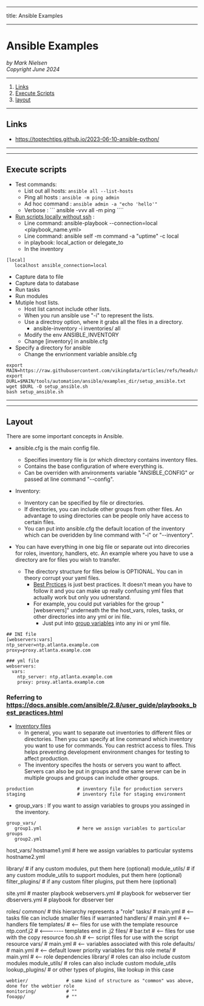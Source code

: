 --------
title: Ansible Examples

--------

# Ansible Examples

*by Mark Nielsen*  
*Copyright June 2024*

---

1. [Links](#links)
2. [Execute Scripts](#scripts)
3. [layout](#layout)
* * *

<a name=links></a>Links
-----

* https://toptechtips.github.io/2023-06-10-ansible-python/

---
* * *
<a name=scripts></a>Execute scripts
-----
* Test commands:
    * List out all hosts: ``` ansible all --list-hosts ```
    * Ping all hosts : ```ansible -m ping admin ```
    * Ad hoc command : ```ansible admin -a "echo 'hello'"```
    * Verbose : ``` ansible -vvv all -m ping ````
* [Run scripts locally without ssh](https://docs.ansible.com/ansible/latest/playbook_guide/playbooks_delegation.html) :
    * Line command: ansible-playbook --connection=local <playbook_name.yml>
    * Line command: ansible self -m command -a "uptime"  -c local
    * in playbook: local_action or delegate_to
    * In the inventory
```
[local]
   localhost ansible_connection=local
```

* Capture data to file
* Capture data to database
* Run tasks
* Run modules
* Mutiple host lists.
    * Host list cannot include other lists. 
    * When you run ansible use "-i" to represent the lists.
    * Use a directroy option, where it grabs all the files in a directory.
         *  ansible-inventory -i inventories/ all
    * Modify the env ANSIBLE_INVENTORY
    * Change [inventory] in ansible.cfg
* Specify a directory for ansible
    * Change the envrionment variable ansible.cfg
```
export MAIN=https://raw.githubusercontent.com/vikingdata/articles/refs/heads/main
export DURL=$MAIN/tools/automation/ansible/examples_dir/setup_ansible.txt
wget $DURL -O setup_ansible.sh
bash setup_ansible.sh

```

---
* * *
<a name=layout></a>Layout
-----

There are some important concepts in Ansible.
* ansible.cfg is the main config file.
    * Specifies inventory file is (or which directory contains inventory files. 
    * Contains the base configuration of where everything is.
    * Can be overriden with anvironments variable "ANSIBLE_CONFIG"
    or passed at line command "--config".

* Inventory:
    * Inventory can be specified by file or directories.
    * If directories, you can include other groups from other files. An advantage
    to using directories can be people only have access to certain files.
    * You can put into ansible.cfg the default location of the inventory
    which can be overidden by line command with "-i" or "--inventory".
* You can have everything in one big file or separate out into direcories for roles, inventory,
handlers, etc. An example where you have to use a directory are for files you wish to transfer. 
   * The directory structure for files below is OPTIONAL. You can in theory corrupt your yaml files.
       * [Best Prctices](https://docs.ansible.com/ansible/2.8/user_guide/playbooks_best_practices.html) is just best practices. It doesn't mean you have to follow it and you can make up really
       confusing yml files that actually work but only you udnerstand. 
       * For example, you could put variables for the group "[webservers]" underneath the
       the host_vars, roles, tasks, or other directories into any yml or ini file.
           * Just put into [group variables](https://docs.ansible.com/ansible/latest/inventory_guide/intro_inventory.html#assigning-a-variable-to-many-machines-group-variables) into any ini or yml file.
```
## INI file
[webservers:vars]
ntp_server=ntp.atlanta.example.com
proxy=proxy.atlanta.example.com

### yml file
webservers:
  vars:
    ntp_server: ntp.atlanta.example.com
    proxy: proxy.atlanta.example.com
```

### Referring to https://docs.ansible.com/ansible/2.8/user_guide/playbooks_best_practices.html
* [Inventory files](https://docs.ansible.com/ansible/latest/inventory_guide/intro_inventory.html)
    * In general, you want to separate out inventories to different files or directories.
    Then you can specify at line command which inventory you want to use for commands. You
    can restrict access to files. This helps preventing development environment changes for testing
    to affect production.
    * The inventory specifes the hosts or servers you want to affect. Servers can also be put in
    groups and the same server can be in multiple groups and groups can include other groups. 
```
production                # inventory file for production servers
staging                   # inventory file for staging environment
```
* group_vars : If you want to assign variables to groups you assinged in the inventory.
```
group_vars/
   group1.yml             # here we assign variables to particular groups
   group2.yml
```
host_vars/
   hostname1.yml          # here we assign variables to particular systems
   hostname2.yml

library/                  # if any custom modules, put them here (optional)
module_utils/             # if any custom module_utils to support modules, put them here (optional)
filter_plugins/           # if any custom filter plugins, put them here (optional)

site.yml                  # master playbook
webservers.yml            # playbook for webserver tier
dbservers.yml             # playbook for dbserver tier

roles/
    common/               # this hierarchy represents a "role"
        tasks/            #
            main.yml      #  <-- tasks file can include smaller files if warranted
        handlers/         #
            main.yml      #  <-- handlers file
        templates/        #  <-- files for use with the template resource
            ntp.conf.j2   #  <------- templates end in .j2
        files/            #
            bar.txt       #  <-- files for use with the copy resource
            foo.sh        #  <-- script files for use with the script resource
        vars/             #
            main.yml      #  <-- variables associated with this role
        defaults/         #
            main.yml      #  <-- default lower priority variables for this role
        meta/             #
            main.yml      #  <-- role dependencies
        library/          # roles can also include custom modules
        module_utils/     # roles can also include custom module_utils
        lookup_plugins/   # or other types of plugins, like lookup in this case

    webtier/              # same kind of structure as "common" was above, done for the webtier role
    monitoring/           # ""
    fooapp/               # ""
